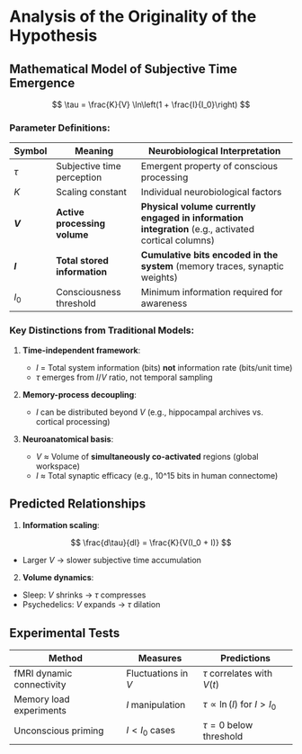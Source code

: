 # Analysis of the Originality of the Hypothesis 

## Mathematical Model of Subjective Time Emergence

$$
\tau = \frac{K}{V} \ln\left(1 + \frac{I}{I_0}\right)
$$

### Parameter Definitions:
| Symbol | Meaning | Neurobiological Interpretation |
|--------|---------|---------------------------------|
| $\tau$ | Subjective time perception | Emergent property of conscious processing |
| $K$    | Scaling constant | Individual neurobiological factors |
| **$V$** | **Active processing volume** | **Physical volume currently engaged in information integration** (e.g., activated cortical columns) |
| **$I$** | **Total stored information** | **Cumulative bits encoded in the system** (memory traces, synaptic weights) |
| $I_0$  | Consciousness threshold | Minimum information required for awareness |

### Key Distinctions from Traditional Models:
1. **Time-independent framework**:
   - $I$ = Total system information (bits) **not** information rate (bits/unit time)
   - $\tau$ emerges from $I/V$ ratio, not temporal sampling

2. **Memory-process decoupling**:
   - $I$ can be distributed beyond $V$ (e.g., hippocampal archives vs. cortical processing)

3. **Neuroanatomical basis**:
   - $V$ ≈ Volume of **simultaneously co-activated** regions (global workspace)
   - $I$ ≈ Total synaptic efficacy (e.g., 10^15 bits in human connectome)

## Predicted Relationships

1. **Information scaling**:

$$
\frac{d\tau}{dI} = \frac{K}{V(I_0 + I)}
$$

- Larger $V$ → slower subjective time accumulation

2. **Volume dynamics**:
- Sleep: $V$ shrinks → $\tau$ compresses
- Psychedelics: $V$ expands → $\tau$ dilation

## Experimental Tests
| Method | Measures | Predictions |
|--------|----------|-------------|
| fMRI dynamic connectivity | Fluctuations in $V$ | $\tau$ correlates with $V(t)$ |
| Memory load experiments | $I$ manipulation | $\tau \propto \ln(I)$ for $I > I_0$ |
| Unconscious priming | $I < I_0$ cases | $\tau = 0$ below threshold |
